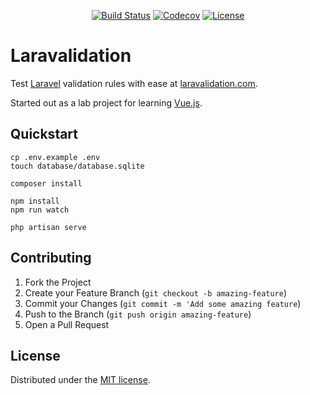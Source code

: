 <p align="center">
<a href="https://travis-ci.org/ttrig/laravalidation/branches"><img src="https://travis-ci.org/ttrig/laravalidation.svg?branch=master" alt="Build Status"></a>
<a href="https://codecov.io/gh/ttrig/laravalidation"><img src="https://img.shields.io/codecov/c/github/ttrig/laravalidation/master.svg" alt="Codecov"></a>
<a href="https://github.com/ttrig/laravalidation/blob/master/LICENSE.md"><img src="https://img.shields.io/github/license/ttrig/laravalidation.svg" alt="License"></a>
</p>

# Laravalidation

Test [Laravel](https://laravel.com) validation rules with ease at [laravalidation.com](https://laravalidation.com).

Started out as a lab project for learning [Vue.js](https://vuejs.org).

## Quickstart

```shell
cp .env.example .env
touch database/database.sqlite

composer install

npm install
npm run watch

php artisan serve
```

## Contributing

1. Fork the Project
2. Create your Feature Branch (`git checkout -b amazing-feature`)
3. Commit your Changes (`git commit -m 'Add some amazing feature`)
4. Push to the Branch (`git push origin amazing-feature`)
5. Open a Pull Request

## License

Distributed under the [MIT license](./LICENSE.md).
